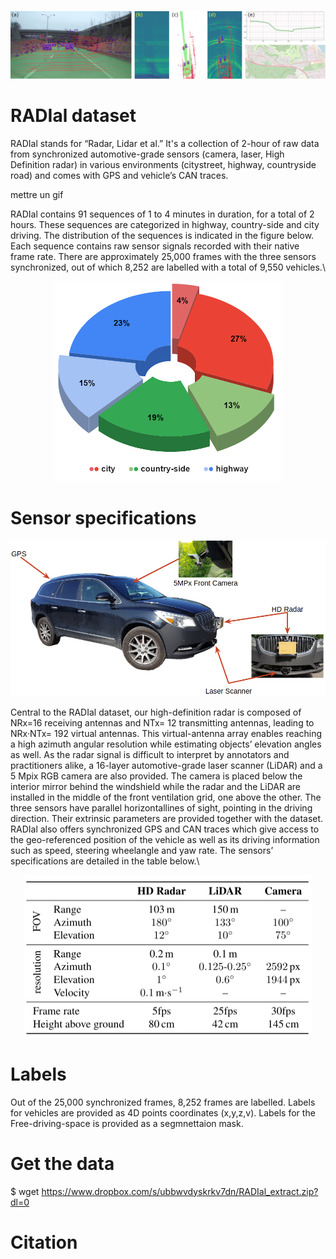 <p align="center">
  <img src="images/RADIal_teaser.png">
</p>


# RADIal dataset
RADIal stands for “Radar,  Lidar et  al.” It's a collection of 2-hour of raw  data  from  synchronized  automotive-grade  sensors (camera,  laser,  High Definition  radar)  in  various  environments  (citystreet,  highway,  countryside  road) and comes with GPS and vehicle’s CAN traces.

mettre un gif

RADIal contains 91 sequences of 1 to 4 minutes in duration, for a total of 2 hours. These sequences are categorized in highway, country-side and city driving. The distribution of the sequences is indicated in the figure below. Each  sequence  contains raw  sensor signals recorded  with their native frame rate. There are approximately 25,000 frames with the three sensors synchronized, out of which 8,252 are labelled with a total of 9,550 vehicles.\

<p align="center">
  <img src="images/RADIal_statistics.png" width="360" height="320">
</p>

# Sensor  specifications
<p align="center">
  <img src="images/vehicle.png">
</p>

Central  to  the RADIal  dataset,   our  high-definition  radar  is  composed  of NRx=16 receiving antennas and NTx= 12 transmitting antennas, leading to NRx·NTx= 192 virtual antennas. This virtual-antenna array enables reaching a high azimuth angular resolution while estimating objects’ elevation angles as well. As the radar signal is difficult to interpret by annotators and practitioners alike, a 16-layer automotive-grade laser scanner (LiDAR) and a 5 Mpix RGB camera are also provided. The  camera  is  placed  below  the  interior  mirror behind the windshield while the radar and the LiDAR are installed in the middle of the front ventilation grid, one above the other. The three sensors have parallel horizontallines of sight, pointing in the driving direction. Their extrinsic parameters are provided together with the dataset.  RADIal also offers synchronized GPS and CAN traces which give access to the geo-referenced position of the vehicle as well as its driving information such as speed, steering wheelangle and yaw rate. The sensors’ specifications are detailed in the table below.\

<p align="center">
  <img src="images/Sensor_Specs.png" width="460" height="260" >
</p>

# Labels
Out of the 25,000 synchronized frames, 8,252 frames are labelled.
Labels for vehicles are provided as 4D points coordinates (x,y,z,v).
Labels for the Free-driving-space is provided as a segmnettaion mask.

# Get the data
$ wget https://www.dropbox.com/s/ubbwvdyskrkv7dn/RADIal_extract.zip?dl=0

# Citation

